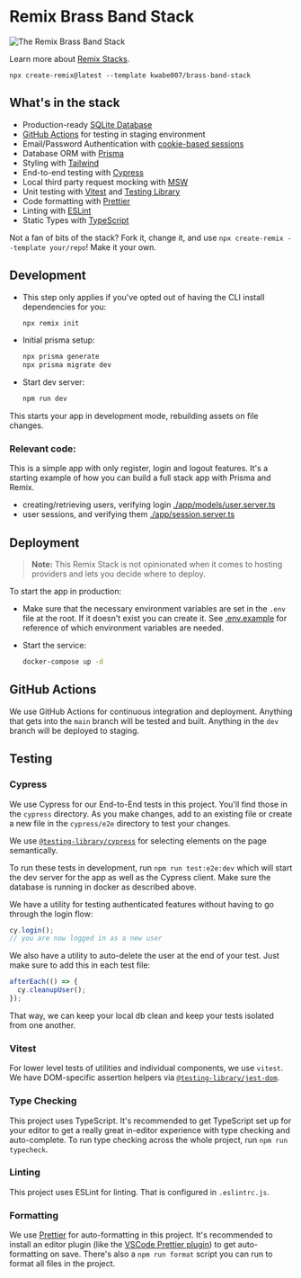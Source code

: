 # Remix Brass Band Stack

![The Remix Brass Band Stack](https://user-images.githubusercontent.com/10984188/229256071-7dd136a6-e536-469a-8608-583b2202038d.png)


Learn more about [Remix Stacks](https://remix.run/stacks).

```
npx create-remix@latest --template kwabe007/brass-band-stack
```

## What's in the stack

- Production-ready [SQLite Database](https://sqlite.org)
- [GitHub Actions](https://github.com/features/actions) for testing in staging environment
- Email/Password Authentication with [cookie-based sessions](https://remix.run/utils/sessions#creatememorysessionstorage)
- Database ORM with [Prisma](https://prisma.io)
- Styling with [Tailwind](https://tailwindcss.com/)
- End-to-end testing with [Cypress](https://cypress.io)
- Local third party request mocking with [MSW](https://mswjs.io)
- Unit testing with [Vitest](https://vitest.dev) and [Testing Library](https://testing-library.com)
- Code formatting with [Prettier](https://prettier.io)
- Linting with [ESLint](https://eslint.org)
- Static Types with [TypeScript](https://typescriptlang.org)

Not a fan of bits of the stack? Fork it, change it, and use `npx create-remix --template your/repo`! Make it your own.

## Development

- This step only applies if you've opted out of having the CLI install dependencies for you:

  ```sh
  npx remix init
  ```

- Initial prisma setup:

  ```sh
  npx prisma generate 
  npx prisma migrate dev
  ```

- Start dev server:

  ```sh
  npm run dev
  ```

This starts your app in development mode, rebuilding assets on file changes.

### Relevant code:

This is a simple app with only register, login and logout features.  It's a starting example of how you can build a full stack app with Prisma and Remix.

- creating/retrieving users, verifying login [./app/models/user.server.ts](./app/models/user.server.ts)
- user sessions, and verifying them [./app/session.server.ts](./app/session.server.ts)

## Deployment

  > **Note:** This Remix Stack is not opinionated when it comes to hosting providers and lets you decide where to deploy.

To start the app in production:

- Make sure that the necessary environment variables are set in the `.env` file at the root. If it doesn't exist you can create it.
See [.env.example](.env.example) for reference of which environment variables are needed.

- Start the service:

  ```sh
  docker-compose up -d
  ```

## GitHub Actions

We use GitHub Actions for continuous integration and deployment. Anything that gets into the `main` branch will be tested and built. Anything in the `dev` branch will be deployed to staging.

## Testing

### Cypress

We use Cypress for our End-to-End tests in this project. You'll find those in the `cypress` directory. As you make changes, add to an existing file or create a new file in the `cypress/e2e` directory to test your changes.

We use [`@testing-library/cypress`](https://testing-library.com/cypress) for selecting elements on the page semantically.

To run these tests in development, run `npm run test:e2e:dev` which will start the dev server for the app as well as the Cypress client. Make sure the database is running in docker as described above.

We have a utility for testing authenticated features without having to go through the login flow:

```ts
cy.login();
// you are now logged in as a new user
```

We also have a utility to auto-delete the user at the end of your test. Just make sure to add this in each test file:

```ts
afterEach(() => {
  cy.cleanupUser();
});
```

That way, we can keep your local db clean and keep your tests isolated from one another.

### Vitest

For lower level tests of utilities and individual components, we use `vitest`. We have DOM-specific assertion helpers via [`@testing-library/jest-dom`](https://testing-library.com/jest-dom).

### Type Checking

This project uses TypeScript. It's recommended to get TypeScript set up for your editor to get a really great in-editor experience with type checking and auto-complete. To run type checking across the whole project, run `npm run typecheck`.

### Linting

This project uses ESLint for linting. That is configured in `.eslintrc.js`.

### Formatting

We use [Prettier](https://prettier.io/) for auto-formatting in this project. It's recommended to install an editor plugin (like the [VSCode Prettier plugin](https://marketplace.visualstudio.com/items?itemName=esbenp.prettier-vscode)) to get auto-formatting on save. There's also a `npm run format` script you can run to format all files in the project.
